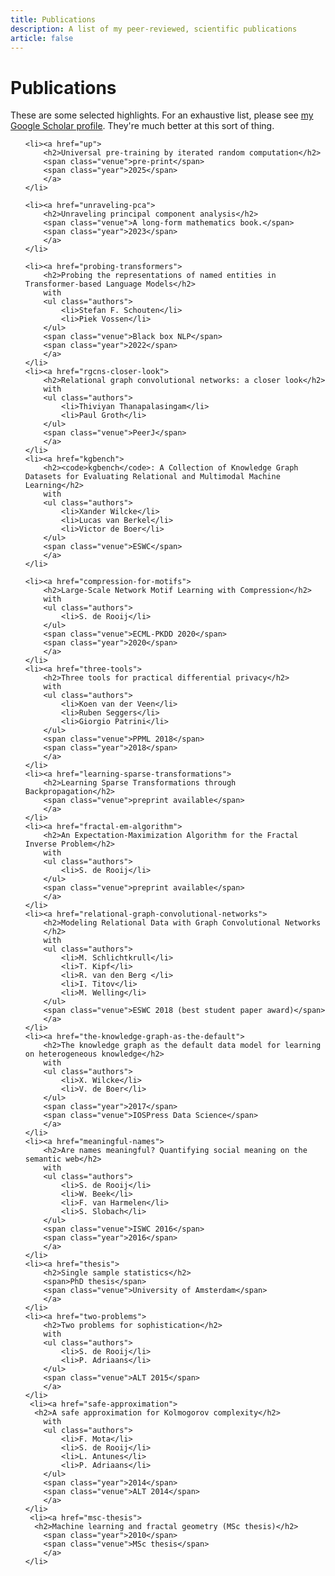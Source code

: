```yaml
---
title: Publications
description: A list of my peer-reviewed, scientific publications 
article: false 
---
```


<h1>Publications</h1>


<p class="note">These are some selected highlights. For an exhaustive list, please see <a href="https://scholar.google.com/citations?user=zVntAfQAAAAJ&hl=en">my Google Scholar profile</a>. They're 
much better at this sort of thing.</p>

<ul class="nav publications content">

	<li><a href="up">
	  	<h2>Universal pre-training by iterated random computation</h2>
	  	<span class="venue">pre-print</span>
	  	<span class="year">2025</span>
	  	</a>	  	
  	</li>

	<li><a href="unraveling-pca">
	  	<h2>Unraveling principal component analysis</h2>
	  	<span class="venue">A long-form mathematics book.</span>
	  	<span class="year">2023</span>
	  	</a>	  	
  	</li>

	<li><a href="probing-transformers">
	  	<h2>Probing the representations of named entities in Transformer-based Language Models</h2>
	  	with
  		<ul class="authors">
	  		<li>Stefan F. Schouten</li>
	  		<li>Piek Vossen</li>
	  	</ul>
	  	<span class="venue">Black box NLP</span>
	  	<span class="year">2022</span>
	  	</a>	  	
  	</li>
	<li><a href="rgcns-closer-look">
	  	<h2>Relational graph convolutional networks: a closer look</h2>
	  	with
  		<ul class="authors">
	  		<li>Thiviyan Thanapalasingam</li>
	  		<li>Paul Groth</li>
	  	</ul>
	  	<span class="venue">PeerJ</span>
	  	</a>	  	
  	</li>
	<li><a href="kgbench">
	  	<h2><code>kgbench</code>: A Collection of Knowledge Graph Datasets for Evaluating Relational and Multimodal Machine Learning</h2>
	  	with
  		<ul class="authors">
 	  		<li>Xander Wilcke</li>
	  		<li>Lucas van Berkel</li>
	  		<li>Victor de Boer</li>
	  	</ul>
	  	<span class="venue">ESWC</span>
	  	</a>	  	
  	</li>  	  	
  	
	<li><a href="compression-for-motifs">
	  	<h2>Large-Scale Network Motif Learning with Compression</h2>
	  	with
  		<ul class="authors">
	  		<li>S. de Rooij</li>
	  	</ul>
	  	<span class="venue">ECML-PKDD 2020</span>
	  	<span class="year">2020</span>
	  	</a>	  	
  	</li>
	<li><a href="three-tools">
	  	<h2>Three tools for practical differential privacy</h2>
	  	with  		
	  	<ul class="authors">
	  		<li>Koen van der Veen</li>
	  		<li>Ruben Seggers</li>
	  		<li>Giorgio Patrini</li>
	  	</ul>
	  	<span class="venue">PPML 2018</span>
	  	<span class="year">2018</span>
	  	</a>	  	
  	</li>
	<li><a href="learning-sparse-transformations">
	  	<h2>Learning Sparse Transformations through Backpropagation</h2>
	  	<span class="venue">preprint available</span>
	  	</a>	  	
  	</li>
    <li><a href="fractal-em-algorithm">
	  	<h2>An Expectation-Maximization Algorithm for the Fractal Inverse Problem</h2>
	  	with
  		<ul class="authors">
	  		<li>S. de Rooij</li>
	  	</ul>
	  	<span class="venue">preprint available</span>
	  	</a>	  	
  	</li>
	<li><a href="relational-graph-convolutional-networks">
	  	<h2>Modeling Relational Data with Graph Convolutional Networks
	  	</h2>
	  	with
  		<ul class="authors">
	  		<li>M. Schlichtkrull</li>
	  		<li>T. Kipf</li>
	  		<li>R. van den Berg </li>
	  		<li>I. Titov</li>
	  		<li>M. Welling</li>
	  	</ul>
	  	<span class="venue">ESWC 2018 (best student paper award)</span>
	  	</a>	  	
  	</li>
	<li><a href="the-knowledge-graph-as-the-default">
	  	<h2>The knowledge graph as the default data model for learning on heterogeneous knowledge</h2>
	  	with
  		<ul class="authors">
	  		<li>X. Wilcke</li>
	  		<li>V. de Boer</li>
	  	</ul>
	  	<span class="year">2017</span>
	  	<span class="venue">IOSPress Data Science</span>
	  	</a>	  	
  	</li>
  	<li><a href="meaningful-names">
	  	<h2>Are names meaningful? Quantifying social meaning on the semantic web</h2>
	  	with
  		<ul class="authors">
	  		<li>S. de Rooij</li>
	  		<li>W. Beek</li>
	  		<li>F. van Harmelen</li>
	  		<li>S. Slobach</li>
	  	</ul>
		<span class="venue">ISWC 2016</span>
		<span class="year">2016</span>	
	  	</a>	  	
  	</li>
  	<li><a href="thesis">
	  	<h2>Single sample statistics</h2>
	  	<span>PhD thesis</span>
	  	<span class="venue">University of Amsterdam</span>
	  	</a>
  	</li>
  	<li><a href="two-problems">
	  	<h2>Two problems for sophistication</h2>
	  	with
  		<ul class="authors">
	  		<li>S. de Rooij</li>
	  		<li>P. Adriaans</li>
	  	</ul>
	  	<span class="venue">ALT 2015</span>
	  	</a>	  	
  	</li>
	 <li><a href="safe-approximation">
	  <h2>A safe approximation for Kolmogorov complexity</h2>
	  	with
  		<ul class="authors">
	  		<li>F. Mota</li>
	  		<li>S. de Rooij</li>
	  		<li>L. Antunes</li>
	  		<li>P. Adriaans</li>
	  	</ul>
	  	<span class="year">2014</span>
	  	<span class="venue">ALT 2014</span>
	  	</a>
  	</li>
	 <li><a href="msc-thesis">
	  <h2>Machine learning and fractal geometry (MSc thesis)</h2>
	  	<span class="year">2010</span>
	  	<span class="venue">MSc thesis</span>
	  	</a>
  	</li>  	
</ul>
